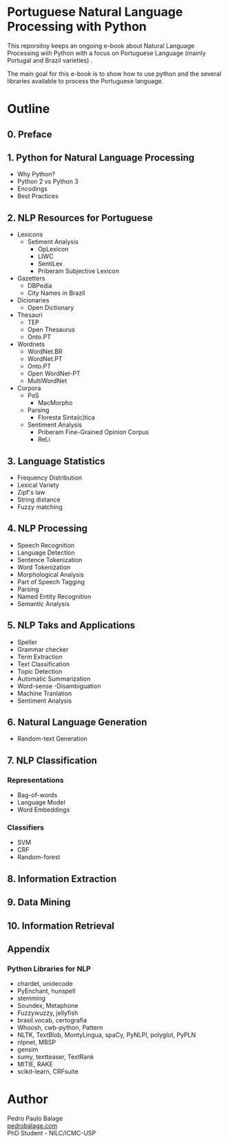 # Portuguese Natural Language Processing with Python

This reporsitoy keeps an ongoing e-book about Natural Language Processing wiih Python with a focus on Portuguese Language (mainly Portugal and Brazil varieties) .

The main goal for this e-book is to show how to use python and the several libraries available to process the Portuguese language.


# Outline

## 0. Preface

## 1. Python for Natural Language Processing
* Why Python?
* Python 2 vs Python 3
* Encodings
* Best Practices

## 2. NLP Resources for Portuguese
* Lexicons
    * Setiment Analysis
        * OpLexicon
        * LIWC
        * SentiLex
        * Priberam Subjective Lexicon
* Gazetters
    * DBPedia
    * City Names in Brazil    
* Dicionaries
    * Open Dictionary
* Thesauri
    * TEP
    * Open Thesaurus
    * Onto.PT
* Wordnets
    * WordNet.BR
    * WordNet.PT
    * Onto.PT
    * Open WordNet-PT
    * MultiWordNet
* Corpora
    * PoS
        * MacMorpho
    * Parsing
        * Floresta Sinta(c)tica
    * Sentiment Analysis
        * Priberam Fine-Grained Opinion Corpus
        * ReLi

## 3. Language Statistics
* Frequency Distribution
* Lexical Variety
* Zipf's law
* String distance
* Fuzzy matching

## 4. NLP Processing
* Speech Recognition
* Language Detection
* Sentence Tokenization
* Word Tokenization
* Morphological Analysis
* Part of Speech Tagging
* Parsing
* Named Entity Recognition
* Semantic Analysis



## 5. NLP Taks and Applications
* Speller
* Grammar checker
* Term Extraction
* Text Classification
* Topic Detection
* Automatic Summarization
* Word-sense -Disambiguation
* Machine Tranlation
* Sentiment Analysis

## 6. Natural Language Generation
* Random-text Generation

## 7. NLP Classification

### Representations
* Bag-of-words
* Language Model
* Word Embeddings

### Classifiers
* SVM
* CRF
* Random-forest

## 8. Information Extraction

## 9. Data Mining

## 10. Information Retrieval

## Appendix

### Python Libraries for NLP
* chardet, unidecode
* PyEnchant, hunspell
* stemming
* Soundex, Metaphone
* Fuzzywuzzy, jellyfish
* brasil.vocab, certografia
* Whoosh, cwb-python, Pattern
* NLTK, TextBlob, MontyLingua, spaCy, PyNLPl, polyglot, PyPLN
* nlpnet, MBSP
* gensim
* sumy, textteaser, TextRank
* MITIE, RAKE
* scikit-learn, CRFsuite


# Author
Pedro Paulo Balage   
[pedrobalage.com](http://pedrobalage.com)   
PhD Student - NILC/ICMC-USP
